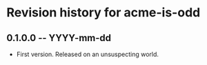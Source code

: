# Revision history for acme-is-odd

## 0.1.0.0 -- YYYY-mm-dd

* First version. Released on an unsuspecting world.
